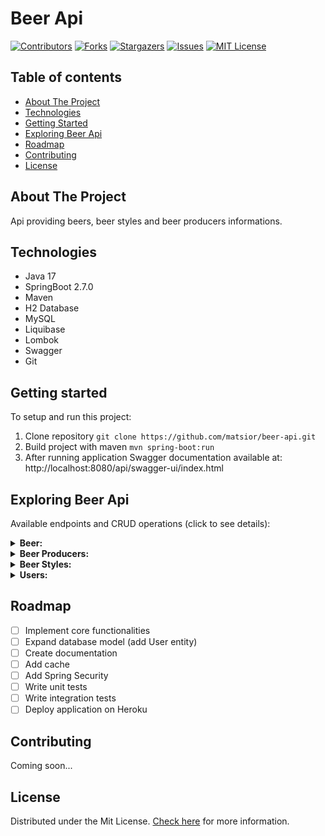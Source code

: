 # Beer Api

[![Contributors][contributors-shield]][contributors-url]
[![Forks][forks-shield]][forks-url]
[![Stargazers][stars-shield]][stars-url]
[![Issues][issues-shield]][issues-url]
[![MIT License][license-shield]][license-url]

## Table of contents
* [About The Project](#about-the-project)
* [Technologies](#technologies)
* [Getting Started](#getting-started)
* [Exploring Beer Api](#exploring-beer-api)
* [Roadmap](#roadmap)
* [Contributing](#contributing)
* [License](#license)

## About The Project
Api providing beers, beer styles and beer producers informations.

## Technologies
* Java 17
* SpringBoot 2.7.0
* Maven
* H2 Database
* MySQL
* Liquibase
* Lombok
* Swagger
* Git

## Getting started
To setup and run this project:
1. Clone repository `git clone https://github.com/matsior/beer-api.git`
2. Build project with maven `mvn spring-boot:run`
3. After running application Swagger documentation available at: http://localhost:8080/api/swagger-ui/index.html

## Exploring Beer Api
Available endpoints and CRUD operations (click to see details):

<details><summary><b>Beer:</b></summary>

| Method | Url | Description | Sample Valid Request Body | 
| ------ | --- | ---------- | --------------------------- |
| GET   | /api/beers | Get all beers |  |
| GET   | /api/beers/{id} | Get single beer by Id |  |

</details>

<details><summary><b>Beer Producers:</b></summary>
...
</details>

<details><summary><b>Beer Styles:</b></summary>
...
</details>

<details><summary><b>Users:</b></summary>
...
</details>

## Roadmap
- [ ] Implement core functionalities
- [ ] Expand database model (add User entity)
- [ ] Create documentation
- [ ] Add cache
- [ ] Add Spring Security
- [ ] Write unit tests
- [ ] Write integration tests
- [ ] Deploy application on Heroku

## Contributing
Coming soon...

## License
Distributed under the Mit License. [Check here][license-url] for more information.

[contributors-shield]: https://img.shields.io/github/contributors/matsior/beer-api.svg?style=for-the-badge
[contributors-url]: https://github.com/matsior/beer-api/graphs/contributors
[forks-shield]: https://img.shields.io/github/forks/matsior/beer-api.svg?style=for-the-badge
[forks-url]: https://github.com/matsior/beer-api/network/members
[stars-shield]: https://img.shields.io/github/stars/matsior/beer-api.svg?style=for-the-badge
[stars-url]: https://github.com/matsior/beer-api/stargazers
[issues-shield]: https://img.shields.io/github/issues/matsior/beer-api.svg?style=for-the-badge
[issues-url]: https://github.com/matsior/beer-api/issues
[license-shield]: https://img.shields.io/github/license/matsior/beer-api.svg?style=for-the-badge
[license-url]: https://github.com/matsior/beer-api/blob/main/LICENSE
